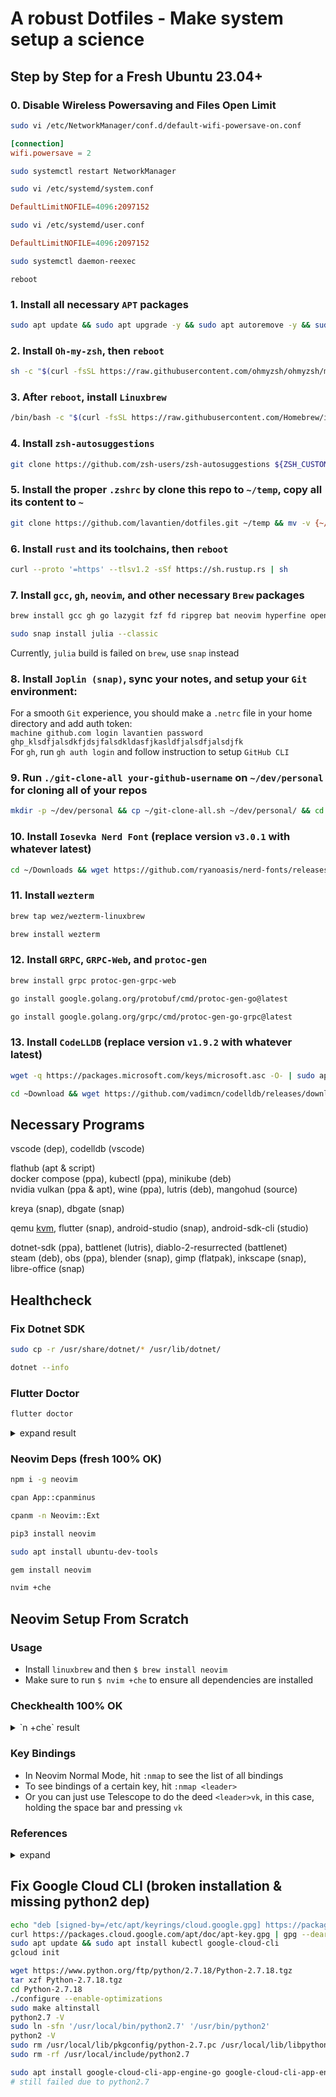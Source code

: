 # A robust Dotfiles - Make system setup a science

## Step by Step for a Fresh Ubuntu 23.04+

### 0. Disable Wireless Powersaving and Files Open Limit

```bash
sudo vi /etc/NetworkManager/conf.d/default-wifi-powersave-on.conf
```

```conf
[connection]
wifi.powersave = 2
```

```bash
sudo systemctl restart NetworkManager
```

```bash
sudo vi /etc/systemd/system.conf
```

```conf
DefaultLimitNOFILE=4096:2097152
```

```bash
sudo vi /etc/systemd/user.conf
```

```conf
DefaultLimitNOFILE=4096:2097152
```

```bash
sudo systemctl daemon-reexec
```

`reboot`

### 1. Install all necessary `APT` packages

```bash
sudo apt update && sudo apt upgrade -y && sudo apt autoremove -y && sudo apt install glibc-source gcc xclip git curl zsh htop neofetch vim mpv libutf8proc2 libutf8proc-dev libfuse2 cpu-checker screenkey -y
```
### 2. Install `Oh-my-zsh`, then `reboot`

```bash
sh -c "$(curl -fsSL https://raw.githubusercontent.com/ohmyzsh/ohmyzsh/master/tools/install.sh)"
```

### 3. After `reboot`, install `Linuxbrew`

```bash
/bin/bash -c "$(curl -fsSL https://raw.githubusercontent.com/Homebrew/install/HEAD/install.sh)"
```

### 4. Install `zsh-autosuggestions`

```bash
git clone https://github.com/zsh-users/zsh-autosuggestions ${ZSH_CUSTOM:-~/.oh-my-zsh/custom}/plugins/zsh-autosuggestions
```

### 5. Install the proper `.zshrc` by clone this repo to `~/temp`, copy all its content to `~`

```bash
git clone https://github.com/lavantien/dotfiles.git ~/temp && mv -v {~/temp/*,~/temp/.*} ~/ && cd ~/temp/.config && mv -v * ~/.config/ && cd ~ && cd ~/temp/.local/share/applications && mv * ~/.local/share/applications && cd ~ && source ~/.zshrc
```
### 6. Install `rust` and its toolchains, then `reboot`

```bash
curl --proto '=https' --tlsv1.2 -sSf https://sh.rustup.rs | sh
```

### 7. Install `gcc`, `gh`, `neovim`, and other necessary `Brew` packages

```bash
brew install gcc gh go lazygit fzf fd ripgrep bat neovim hyperfine openjdk ruby lua maven node gopls rust-analyzer jdtls lua-language-server yaml-language-server bash-language-server terraform terraform-ls prettier delve vscode-langservers-extracted loc llvm dotenv-linter checkmake luarocks php composer
```

```bash
sudo snap install julia --classic
```

Currently, `julia` build is failed on `brew`, use `snap` instead

### 8. Install `Joplin (snap)`, sync your notes, and setup your `Git` environment:

For a smooth `Git` experience, you should make a `.netrc` file in your home directory and add auth token:  
`machine github.com login lavantien password ghp_klsdfjalsdkfjdsjfalsdkldasfjkasldfjalsdfjalsdjfk`  
For `gh`, run `gh auth login` and follow instruction to setup `GitHub CLI` 

### 9. Run `./git-clone-all your-github-username` on `~/dev/personal` for cloning all of your repos

```bash
mkdir -p ~/dev/personal && cp ~/git-clone-all.sh ~/dev/personal/ && cd ~/dev/personal && ./git-clone-all.sh your-github-username && cd ~
```

### 10. Install `Iosevka Nerd Font` (replace version `v3.0.1` with whatever latest)

```bash
cd ~/Downloads && wget https://github.com/ryanoasis/nerd-fonts/releases/download/v3.0.1/Iosevka.zip && unzip Iosevka.zip && cd Iosevka && sudo mkdir -p /usr/share/fonts/truetype/iosevka-nerd-font && sudo cp *.ttf /usr/share/fonts/truetype/iosevka-nerd-font/ && cd .. && rm -rf 'Iosevka*' && cd ~ && sudo fc-cache -f -v
```

### 11. Install `wezterm`

```bash
brew tap wez/wezterm-linuxbrew
```

```bash
brew install wezterm
```

### 12. Install `GRPC`, `GRPC-Web`, and `protoc-gen`

```bash
brew install grpc protoc-gen-grpc-web
```

```bash
go install google.golang.org/protobuf/cmd/protoc-gen-go@latest
```

```bash
go install google.golang.org/grpc/cmd/protoc-gen-go-grpc@latest
```

### 13. Install `CodeLLDB` (replace version `v1.9.2` with whatever latest)

```bash
wget -q https://packages.microsoft.com/keys/microsoft.asc -O- | sudo apt-key add - && sudo add-apt-repository "deb [arch=amd64] https://packages.microsoft.com/repos/vscode stable main" && sudo apt update && sudo apt install code -y
```

```bash
cd ~Download && wget https://github.com/vadimcn/codelldb/releases/download/v1.9.2/codelldb-x86_64-linux.vsix && code --install-extension codelldb-x86_64-linux.vsix && rm codelldb-x86_64-linux.vsix && cd ~
```

## Necessary Programs

vscode (dep), codelldb (vscode)  

flathub (apt & script)  
docker compose (ppa), kubectl (ppa), minikube (deb)  
nvidia vulkan (ppa & apt), wine (ppa), lutris (deb), mangohud (source)  

kreya (snap), dbgate (snap)  

qemu [kvm](https://developer.android.com/studio/run/emulator-acceleration?utm_source=android-studio#vm-linux), flutter (snap), android-studio (snap), android-sdk-cli (studio)  

dotnet-sdk (ppa), battlenet (lutris), diablo-2-resurrected (battlenet)  
steam (deb), obs (ppa), blender (snap), gimp (flatpak), inkscape (snap), libre-office (snap)  

## Healthcheck

### Fix Dotnet SDK

```bash
sudo cp -r /usr/share/dotnet/* /usr/lib/dotnet/
```

```bash
dotnet --info
```

### Flutter Doctor

```bash
flutter doctor
```

<details>
  <summary>expand result</summary>

```bash
Doctor summary (to see all details, run flutter doctor -v):
[✓] Flutter (Channel stable, 3.10.3, on Ubuntu 23.04 6.2.0-20-generic, locale en_US.UTF-8)
[✓] Android toolchain - develop for Android devices (Android SDK version 33.0.2)
[✓] Chrome - develop for the web
[✓] Linux toolchain - develop for Linux desktop
[✓] Android Studio (version 2022.2)
[✓] VS Code (version 1.78.2)
[✓] Connected device (2 available)
[✓] Network resources

• No issues found!
```

</details>

### Neovim Deps (fresh 100% OK)

```bash
npm i -g neovim
```

```bash
cpan App::cpanminus
```

```bash
cpanm -n Neovim::Ext
```

```bash
pip3 install neovim
```

```bash
sudo apt install ubuntu-dev-tools
```

```bash
gem install neovim
```

```bash
nvim +che
```

## Neovim Setup From Scratch

### Usage

- Install `linuxbrew` and then `$ brew install neovim`
- Make sure to run `$ nvim +che` to ensure all dependencies are installed

### Checkhealth 100% OK

<details>
  <summary>`n +che` result</summary>
  
```checkhealth
==============================================================================
lazy: require("lazy.health").check()

lazy.nvim ~

- OK Git installed
- OK no existing packages found by other package managers
- OK packer_compiled.lua not found

==============================================================================
mason: require("mason.health").check()

mason.nvim ~

- OK mason.nvim version v1.1.1
- OK PATH: prepend
- OK Providers:
  mason.providers.registry-api
  mason.providers.client
- OK neovim version >= 0.7.0

mason.nvim [Registries] ~

- OK Registry `github.com/mason-org/mason-registry version: 2023-06-03-jumpy-hate` is installed.
- OK Registry `github.com/mason-org/mason-registry version: 2023-06-03-jumpy-hate` is installed.

mason.nvim [Core utils] ~

- OK unzip: `UnZip 6.00 of 20 April 2009, by Debian. Original by Info-ZIP.`
- OK wget: `GNU Wget 1.21.3 built on linux-gnu.`
- OK curl: `curl 8.1.2 (x86_64-pc-linux-gnu) libcurl/8.1.2 OpenSSL/1.1.1u zlib/1.2.13 brotli/1.0.9 zstd/1.5.5 libidn2/2.3.4 libssh2/1.11.0 nghttp2/1.53.0 librtmp/2.3`
- OK gzip: `gzip 1.12`
- OK tar: `tar (GNU tar) 1.34`
- OK bash: `GNU bash, version 5.2.15(1)-release (x86_64-pc-linux-gnu)`
- OK sh: `Ok`

mason.nvim [Languages] ~

- OK Go: `go version go1.20.4 linux/amd64`
- OK Ruby: `ruby 3.2.2 (2023-03-30 revision e51014f9c0) [x86_64-linux]`
- OK PHP: `PHP 8.2.6 (cli) (built: May  9 2023 06:25:31) (NTS)`
- OK cargo: `cargo 1.70.0 (ec8a8a0ca 2023-04-25)`
- OK node: `v20.2.0`
- OK luarocks: `/home/linuxbrew/.linuxbrew/bin/luarocks 3.9.2`
- OK Composer: `Composer version 2.5.7 2023-05-24 15:00:39`
- OK java: `openjdk version "20.0.1" 2023-04-18`
- OK julia: `julia version 1.9.0`
- OK python3: `Python 3.11.3`
- OK RubyGem: `3.4.13`
- OK javac: `javac 20.0.1`
- OK npm: `9.6.7`
- OK pip3: `pip 23.1.2 from /home/linuxbrew/.linuxbrew/Cellar/python@3.11/3.11.3/lib/python3.11/site-packages/pip (python 3.11)`

mason.nvim [GitHub] ~

- OK GitHub API rate limit. Used: 5. Remaining: 4995. Limit: 5000. Reset: Sun 04 Jun 2023 04:01:39 AM +07.

==============================================================================
null-ls: require("null-ls.health").check()

- OK dart_format: the command "dart" is executable.
- OK prettier: the command "prettier" is executable.
- OK checkmake: the command "checkmake" is executable.
- OK clang_check: the command "clang-check" is executable.
- refactoring: cannot verify if the command is an executable.
- OK gitsigns: the source "gitsigns" can be ran.

==============================================================================
nvim: require("nvim.health").check()

Configuration ~

- OK no issues found

Runtime ~

- OK $VIMRUNTIME: /home/linuxbrew/.linuxbrew/Cellar/neovim/0.9.1/share/nvim/runtime

Performance ~

- OK Build type: Release

Remote Plugins ~

- OK Up to date

terminal ~

- key_backspace (kbs) terminfo entry: `key_backspace=^H`
- key_dc (kdch1) terminfo entry: `key_dc=\E[3~`
- $TERM_PROGRAM="WezTerm"
- $COLORTERM="truecolor"

==============================================================================
nvim-treesitter: require("nvim-treesitter.health").check()

Installation ~

- OK `tree-sitter` found 0.20.8 (parser generator, only needed for :TSInstallFromGrammar)
- OK `node` found v20.2.0 (only needed for :TSInstallFromGrammar)
- OK `git` executable found.
- OK `cc` executable found. Selected from { vim.NIL, "cc", "gcc", "clang", "cl", "zig" }
  Version: cc (Ubuntu 12.2.0-17ubuntu1) 12.2.0
- OK Neovim was compiled with tree-sitter runtime ABI version 14 (required >=13). Parsers must be compatible with runtime ABI.

OS Info:
{
machine = "x86_64",
release = "6.2.0-20-generic",
sysname = "Linux",
version = "#20-Ubuntu SMP PREEMPT_DYNAMIC Thu Apr 6 07:48:48 UTC 2023"
} ~

Parser/Features H L F I J

- bash ✓ ✓ ✓ . ✓
- c ✓ ✓ ✓ ✓ ✓
- css ✓ . ✓ ✓ ✓
- dockerfile ✓ . . . ✓
- go ✓ ✓ ✓ ✓ ✓
- gomod ✓ . . . ✓
- gosum ✓ . . . .
- gowork ✓ . . . ✓
- graphql ✓ . . ✓ ✓
- html ✓ ✓ ✓ ✓ ✓
- http ✓ . . . ✓
- java ✓ ✓ ✓ ✓ ✓
- javascript ✓ ✓ ✓ ✓ ✓
- jsdoc ✓ . . . .
- json ✓ ✓ ✓ ✓ .
- lua ✓ ✓ ✓ ✓ ✓
- make ✓ . ✓ . ✓
- markdown ✓ . ✓ ✓ ✓
- nix ✓ ✓ ✓ . ✓
- proto ✓ . ✓ . .
- python ✓ ✓ ✓ ✓ ✓
- query ✓ ✓ ✓ ✓ ✓
- rust ✓ ✓ ✓ ✓ ✓
- scss ✓ . ✓ ✓ .
- toml ✓ ✓ ✓ ✓ ✓
- typescript ✓ ✓ ✓ ✓ ✓
- vim ✓ ✓ ✓ . ✓
- vimdoc ✓ . . . ✓
- yaml ✓ ✓ ✓ ✓ ✓

Legend: H[ighlight], L[ocals], F[olds], I[ndents], In[j]ections
+) multiple parsers found, only one will be used
x) errors found in the query, try to run :TSUpdate {lang} ~

==============================================================================
provider: health#provider#check

Clipboard (optional) ~

- OK Clipboard tool found: xclip

Python 3 provider (optional) ~

- `g:python3_host_prog` is not set. Searching for python3 in the environment.
- Multiple python3 executables found. Set `g:python3_host_prog` to avoid surprises.
- Executable: /home/linuxbrew/.linuxbrew/bin/python3
- Other python executable: /usr/bin/python3
- Other python executable: /bin/python3
- Python version: 3.11.3
- pynvim version: 0.4.3
- OK Latest pynvim is installed.

Python virtualenv ~

- OK no $VIRTUAL_ENV

Ruby provider (optional) ~

- Ruby: ruby 3.2.2 (2023-03-30 revision e51014f9c0) [x86_64-linux]
- Host: /home/linuxbrew/.linuxbrew/lib/ruby/gems/3.2.0/bin/neovim-ruby-host
- OK Latest "neovim" gem is installed: 0.9.0

Node.js provider (optional) ~

- Node.js: v20.2.0
- Nvim node.js host: /home/linuxbrew/.linuxbrew/lib/node_modules/neovim/bin/cli.js
- OK Latest "neovim" npm/yarn/pnpm package is installed: 4.10.1

Perl provider (optional) ~

- Disabled (g:loaded_perl_provider=0).

==============================================================================
telescope: require("telescope.health").check()

Checking for required plugins ~

- OK plenary installed.
- OK nvim-treesitter installed.

Checking external dependencies ~

- OK rg: found ripgrep 13.0.0
- OK fd: found fd 8.7.0

===== Installed extensions ===== ~

==============================================================================
vim.lsp: require("vim.lsp.health").check()

- LSP log level : WARN
- Log path: /home/lavantien/.local/state/nvim/lsp.log
- Log size: 0 KB

vim.lsp: Active Clients ~

- No active clients

==============================================================================
vim.treesitter: require("vim.treesitter.health").check()

- Nvim runtime ABI version: 14
- OK Parser: bash ABI: 14, path: /home/lavantien/.local/share/nvim/lazy/nvim-treesitter/parser/bash.so
- OK Parser: c ABI: 14, path: /home/lavantien/.local/share/nvim/lazy/nvim-treesitter/parser/c.so
- OK Parser: css ABI: 13, path: /home/lavantien/.local/share/nvim/lazy/nvim-treesitter/parser/css.so
- OK Parser: dockerfile ABI: 14, path: /home/lavantien/.local/share/nvim/lazy/nvim-treesitter/parser/dockerfile.so
- OK Parser: go ABI: 14, path: /home/lavantien/.local/share/nvim/lazy/nvim-treesitter/parser/go.so
- OK Parser: gomod ABI: 13, path: /home/lavantien/.local/share/nvim/lazy/nvim-treesitter/parser/gomod.so
- OK Parser: gosum ABI: 14, path: /home/lavantien/.local/share/nvim/lazy/nvim-treesitter/parser/gosum.so
- OK Parser: gowork ABI: 13, path: /home/lavantien/.local/share/nvim/lazy/nvim-treesitter/parser/gowork.so
- OK Parser: graphql ABI: 13, path: /home/lavantien/.local/share/nvim/lazy/nvim-treesitter/parser/graphql.so
- OK Parser: html ABI: 13, path: /home/lavantien/.local/share/nvim/lazy/nvim-treesitter/parser/html.so
- OK Parser: http ABI: 14, path: /home/lavantien/.local/share/nvim/lazy/nvim-treesitter/parser/http.so
- OK Parser: java ABI: 14, path: /home/lavantien/.local/share/nvim/lazy/nvim-treesitter/parser/java.so
- OK Parser: javascript ABI: 14, path: /home/lavantien/.local/share/nvim/lazy/nvim-treesitter/parser/javascript.so
- OK Parser: jsdoc ABI: 13, path: /home/lavantien/.local/share/nvim/lazy/nvim-treesitter/parser/jsdoc.so
- OK Parser: json ABI: 14, path: /home/lavantien/.local/share/nvim/lazy/nvim-treesitter/parser/json.so
- OK Parser: lua ABI: 14, path: /home/lavantien/.local/share/nvim/lazy/nvim-treesitter/parser/lua.so
- OK Parser: make ABI: 13, path: /home/lavantien/.local/share/nvim/lazy/nvim-treesitter/parser/make.so
- OK Parser: markdown ABI: 13, path: /home/lavantien/.local/share/nvim/lazy/nvim-treesitter/parser/markdown.so
- OK Parser: nix ABI: 13, path: /home/lavantien/.local/share/nvim/lazy/nvim-treesitter/parser/nix.so
- OK Parser: proto ABI: 13, path: /home/lavantien/.local/share/nvim/lazy/nvim-treesitter/parser/proto.so
- OK Parser: python ABI: 14, path: /home/lavantien/.local/share/nvim/lazy/nvim-treesitter/parser/python.so
- OK Parser: query ABI: 14, path: /home/lavantien/.local/share/nvim/lazy/nvim-treesitter/parser/query.so
- OK Parser: rust ABI: 14, path: /home/lavantien/.local/share/nvim/lazy/nvim-treesitter/parser/rust.so
- OK Parser: scss ABI: 13, path: /home/lavantien/.local/share/nvim/lazy/nvim-treesitter/parser/scss.so
- OK Parser: toml ABI: 13, path: /home/lavantien/.local/share/nvim/lazy/nvim-treesitter/parser/toml.so
- OK Parser: typescript ABI: 14, path: /home/lavantien/.local/share/nvim/lazy/nvim-treesitter/parser/typescript.so
- OK Parser: vim ABI: 14, path: /home/lavantien/.local/share/nvim/lazy/nvim-treesitter/parser/vim.so
- OK Parser: vimdoc ABI: 14, path: /home/lavantien/.local/share/nvim/lazy/nvim-treesitter/parser/vimdoc.so
- OK Parser: yaml ABI: 13, path: /home/lavantien/.local/share/nvim/lazy/nvim-treesitter/parser/yaml.so
- OK Parser: c ABI: 14, path: /home/linuxbrew/.linuxbrew/Cellar/neovim/0.9.1/lib/nvim/parser/c.so
- OK Parser: lua ABI: 14, path: /home/linuxbrew/.linuxbrew/Cellar/neovim/0.9.1/lib/nvim/parser/lua.so
- OK Parser: query ABI: 14, path: /home/linuxbrew/.linuxbrew/Cellar/neovim/0.9.1/lib/nvim/parser/query.so
- OK Parser: vim ABI: 14, path: /home/linuxbrew/.linuxbrew/Cellar/neovim/0.9.1/lib/nvim/parser/vim.so
- OK Parser: vimdoc ABI: 14, path: /home/linuxbrew/.linuxbrew/Cellar/neovim/0.9.1/lib/nvim/parser/vimdoc.so

````

</details>

### Key Bindings

- In Neovim Normal Mode, hit `:nmap` to see the list of all bindings
- To see bindings of a certain key, hit `:nmap <leader>`
- Or you can just use Telescope to do the deed `<leader>vk`, in this case, holding the space bar and pressing `vk`

### References

<details>
  <summary>expand</summary>

- 0 to LSP: <https://youtu.be/w7i4amO_zaE>
- Zero to IDE: <https://youtu.be/N93cTbtLCIM>
- Effective Neovim: Instant IDE: <https://youtu.be/stqUbv-5u2s>
- Kickstart.nvim: <https://github.com/nvim-lua/kickstart.nvim>
- Neovim Null-LS - Hooks For LSP | Format Code On Save:
  <https://youtu.be/ryxRpKpM9B4>
- Null-LS built-in:
  <https://github.com/jose-elias-alvarez/null-ls.nvim/blob/main/doc/BUILTINS.md>
- Debugging in Neovim: <https://youtu.be/0moS8UHupGc>
- How to Debug like a Pro: <https://miguelcrespo.co/how-to-debug-like-a-pro-using-neovim>
- Nvim DAP getting started: <https://davelage.com/posts/nvim-dap-getting-started/>

</details>

## Fix Google Cloud CLI (broken installation & missing python2 dep)

```bash
echo "deb [signed-by=/etc/apt/keyrings/cloud.google.gpg] https://packages.cloud.google.com/apt cloud-sdk main" | sudo tee -a /etc/apt/sources.list.d/google-cloud-sdk.list
curl https://packages.cloud.google.com/apt/doc/apt-key.gpg | gpg --dearmor | sudo tee /etc/apt/keyrings/cloud.google.gpg > /dev/null
sudo apt update && sudo apt install kubectl google-cloud-cli
gcloud init

wget https://www.python.org/ftp/python/2.7.18/Python-2.7.18.tgz
tar xzf Python-2.7.18.tgz
cd Python-2.7.18
./configure --enable-optimizations
sudo make altinstall
python2.7 -V
sudo ln -sfn '/usr/local/bin/python2.7' '/usr/bin/python2'
python2 -V
sudo rm /usr/local/lib/pkgconfig/python-2.7.pc /usr/local/lib/libpython2.7.a
sudo rm -rf /usr/local/include/python2.7

sudo apt install google-cloud-cli-app-engine-go google-cloud-cli-app-engine-grpc google-cloud-cli-cloud-build-local google-cloud-cli-firestore-emulator google-cloud-cli-minikube google-cloud-cli-tests
# still failed due to python2.7
````
